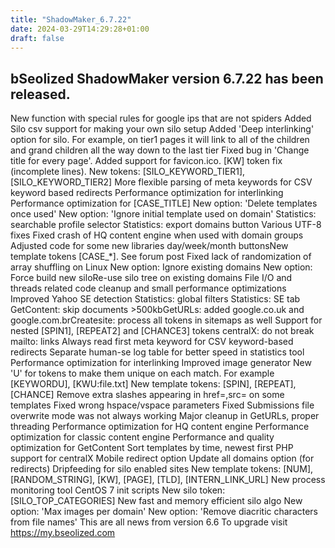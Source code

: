 ```yaml
---
title: "ShadowMaker_6.7.22"
date: 2024-03-29T14:29:28+01:00
draft: false
---
```


## bSeolized ShadowMaker version 6.7.22 has been released.

New function with special rules for google ips that are not spiders
Added Silo csv support for making your own silo setup
Added 'Deep interlinking' option for silo. For example, on tier1 pages it will link to all of the children and grand children all the way down to the last tier
Fixed bug in 'Change title for every page'.
Added support for favicon.ico.
[KW] token fix (incomplete lines).
New tokens: [SILO_KEYWORD_TIER1], [SILO_KEYWORD_TIER2]
More flexible parsing of meta keywords for CSV keyword based redirects
Performance optimization for interlinking
Performance optimization for [CASE_TITLE]
New option: 'Delete templates once used'
New option: 'Ignore initial template used on domain'
Statistics: searchable profile selector
Statistics: export domains button
Various UTF-8 fixes
Fixed crash of HQ content engine when used with domain groups
Adjusted code for some new libraries
day/week/month buttonsNew template tokens [CASE_*]. See forum post
Fixed lack of randomization of array shuffling on Linux
New option: Ignore existing domains
New option: Force build new siloRe-use silo tree on existing domains
File I/O and threads related code cleanup and small performance optimizations
Improved Yahoo SE detection
Statistics: global filters
Statistics: SE tab
GetContent: skip documents >500kbGetURLs:
added google.co.uk and google.com.brCreatesite:
process all tokens in sitemaps as well
Support for nested [SPIN1], [REPEAT2] and [CHANCE3] tokens
centralX: do not break mailto: links
Always read first meta keyword for CSV keyword-based redirects
Separate human-se log table for better speed in statistics tool
Performance optimization for interlinking
Improved image generator
New 'U' for tokens to make them unique on each match. For example [KEYWORDU], [KWU:file.txt]
New template tokens: [SPIN], [REPEAT], [CHANCE]
Remove extra slashes appearing in href=,src= on some templates
Fixed wrong hspace/vspace parameters
Fixed Submissions file overwrite mode was not always working
Major cleanup in GetURLs, proper threading
Performance optimization for HQ content engine
Performance optimization for classic content engine
Performance and quality optimization for GetContent
Sort templates by time, newest first
PHP support for centralX
Mobile redirect option
Update all domains option (for redirects)
Dripfeeding for silo enabled sites
New template tokens: [NUM], [RANDOM_STRING], [KW], [PAGE], [TLD], [INTERN_LINK_URL]
New process monitoring tool
CentOS 7 init scripts
New silo token: [SILO_TOP_CATEGORIES]
New fast and memory efficient silo algo
New option: 'Max images per domain'
New option: 'Remove diacritic characters from file names'
This are all news from version 6.6
To upgrade visit https://my.bseolized.com
